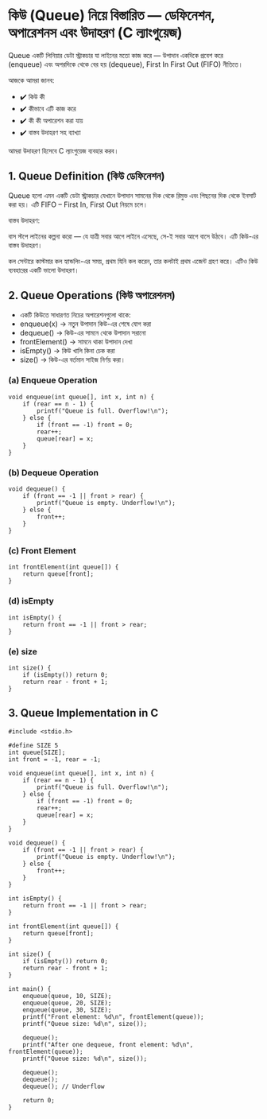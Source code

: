 # কিউ (Queue) নিয়ে বিস্তারিত — ডেফিনেশন, অপারেশনস এবং উদাহরণ (C ল্যাংগুয়েজ)

Queue একটি লিনিয়ার ডেটা স্ট্রাকচার যা লাইনের মতো কাজ করে — উপাদান একদিকে প্রবেশ করে (enqueue) এবং অপরদিকে থেকে বের হয় (dequeue), First In First Out (FIFO) নীতিতে।

আজকে আমরা জানব:

-  ✔️ কিউ কী
-  ✔️ কীভাবে এটি কাজ করে
-  ✔️ কী কী অপারেশন করা যায়
-  ✔️ বাস্তব উদাহরণ সহ ব্যাখ্যা

আমরা উদাহরণ হিসেবে C ল্যাংগুয়েজ ব্যবহার করব।

## 1. Queue Definition (কিউ ডেফিনেশন)
Queue হলো এমন একটি ডেটা স্ট্রাকচার যেখানে উপাদান সামনের দিক থেকে রিমুভ এবং পিছনের দিক থেকে ইনসার্ট করা হয়। এটি FIFO – First In, First Out নিয়মে চলে।

বাস্তব উদাহরণ:

বাস স্টপে লাইনের কল্পনা করো — যে যাত্রী সবার আগে লাইনে এসেছে, সে-ই সবার আগে বাসে উঠবে। এটি কিউ-এর বাস্তব উদাহরণ।

কল সেন্টারে কাস্টমার কল হ্যান্ডলিং-এর সময়, প্রথম যিনি কল করেন, তার কলটাই প্রথম এজেন্ট গ্রহণ করে। এটিও কিউ ব্যবহারের একটি ভালো উদাহরণ।


## 2. Queue Operations (কিউ অপারেশনস)
- একটি কিউতে সাধারণত নিচের অপারেশনগুলো থাকে:
- enqueue(x) → নতুন উপাদান কিউ-এর শেষে যোগ করা
- dequeue() → কিউ-এর সামনে থেকে উপাদান সরানো
- frontElement() → সামনে থাকা উপাদান দেখা
- isEmpty() → কিউ খালি কিনা চেক করা
- size() → কিউ-এর বর্তমান সাইজ নির্ণয় করা।

### (a) Enqueue Operation

```
void enqueue(int queue[], int x, int n) {
    if (rear == n - 1) {
        printf("Queue is full. Overflow!\n");
    } else {
        if (front == -1) front = 0;
        rear++;
        queue[rear] = x;
    }
}
```

### (b) Dequeue Operation

```
void dequeue() {
    if (front == -1 || front > rear) {
        printf("Queue is empty. Underflow!\n");
    } else {
        front++;
    }
}
```


### (c) Front Element
```
int frontElement(int queue[]) {
    return queue[front];
}
```

### (d) isEmpty
```
int isEmpty() {
    return front == -1 || front > rear;
}
```

### (e) size
```
int size() {
    if (isEmpty()) return 0;
    return rear - front + 1;
}
```

## 3. Queue Implementation in C

```
#include <stdio.h>

#define SIZE 5
int queue[SIZE];
int front = -1, rear = -1;

void enqueue(int queue[], int x, int n) {
    if (rear == n - 1) {
        printf("Queue is full. Overflow!\n");
    } else {
        if (front == -1) front = 0;
        rear++;
        queue[rear] = x;
    }
}

void dequeue() {
    if (front == -1 || front > rear) {
        printf("Queue is empty. Underflow!\n");
    } else {
        front++;
    }
}

int isEmpty() {
    return front == -1 || front > rear;
}

int frontElement(int queue[]) {
    return queue[front];
}

int size() {
    if (isEmpty()) return 0;
    return rear - front + 1;
}

int main() {
    enqueue(queue, 10, SIZE);
    enqueue(queue, 20, SIZE);
    enqueue(queue, 30, SIZE);
    printf("Front element: %d\n", frontElement(queue));
    printf("Queue size: %d\n", size());

    dequeue();
    printf("After one dequeue, front element: %d\n", frontElement(queue));
    printf("Queue size: %d\n", size());

    dequeue();
    dequeue();
    dequeue(); // Underflow

    return 0;
}
```